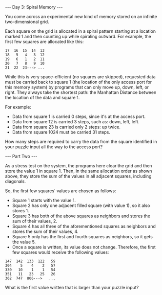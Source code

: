 --- Day 3: Spiral Memory ---

You come across an experimental new kind of memory stored on
an infinite two-dimensional grid.

Each square on the grid is allocated in a spiral pattern
starting at a location marked 1 and then counting up while
spiraling outward. For example, the first few squares are
allocated like this:

```
17  16  15  14  13
18   5   4   3  12
19   6   1   2  11
20   7   8   9  10
21  22  23---> ...
```

While this is very space-efficient (no squares are skipped),
requested data must be carried back to square 1 (the
location of the only access port for this memory system) by
programs that can only move up, down, left, or right. They
always take the shortest path: the Manhattan Distance
between the location of the data and square 1.

For example:

 - Data from square 1 is carried 0 steps, since it's at the access port.
 - Data from square 12 is carried 3 steps, such as: down, left, left.
 - Data from square 23 is carried only 2 steps: up twice.
 - Data from square 1024 must be carried 31 steps.

How many steps are required to carry the data from the square identified in your puzzle input all the way to the access port?

--- Part Two ---

As a stress test on the system, the programs here clear the
grid and then store the value 1 in square 1. Then, in the
same allocation order as shown above, they store the sum of
the values in all adjacent squares, including diagonals.

So, the first few squares' values are chosen as follows:

 - Square 1 starts with the value 1.
 - Square 2 has only one adjacent filled square (with value 1), so it also stores 1.
 - Square 3 has both of the above squares as neighbors and stores the sum of their values, 2.
 - Square 4 has all three of the aforementioned squares as neighbors and stores the sum of their values, 4.
 - Square 5 only has the first and fourth squares as neighbors, so it gets the value 5.
 - Once a square is written, its value does not change. Therefore, the first few squares would receive the following values:

```
147  142  133  122   59
304    5    4    2   57
330   10    1    1   54
351   11   23   25   26
362  747  806--->   ...
```

What is the first value written that is larger than your puzzle input?
